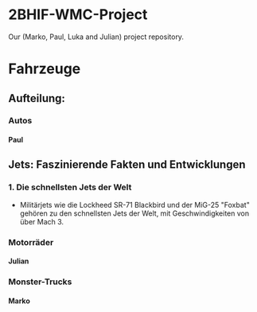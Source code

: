 # 2BHIF-WMC-Project
Our (Marko, Paul, Luka and Julian) project repository.
# Fahrzeuge
## Aufteilung:
### Autos
#### Paul

## Jets: Faszinierende Fakten und Entwicklungen

### 1. Die schnellsten Jets der Welt
- Militärjets wie die Lockheed SR-71 Blackbird und der MiG-25 "Foxbat" gehören zu den schnellsten Jets der Welt, mit Geschwindigkeiten von über Mach 3.

### Motorräder
#### Julian

### Monster-Trucks
#### Marko

